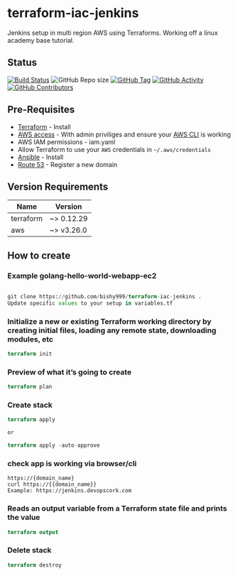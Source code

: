 # terraform-iac-jenkins
Jenkins setup in multi region AWS using Terraforms. Working off a linux academy base tutorial.


## Status
[![Build Status](https://travis-ci.com/bishy999/terraform-iac-jenkins.svg?branch=master)](   )
![GitHub Repo size](https://img.shields.io/github/repo-size/bishy999/terraform-iac-jenkins)
[![GitHub Tag](https://img.shields.io/github/tag/bishy999/terraform-iac-jenkins.svg)](https://github.com/bishy999/terraform-iac-jenkins/latest)
[![GitHub Activity](https://img.shields.io/github/commit-activity/m/bishy999/terraform-iac-jenkins)](https://github.com/bishy999/terraform-iac-jenkins)
[![GitHub Contributors](https://img.shields.io/github/contributors/bishy999/terraform-iac-jenkins)](https://github.com/bishy999/terraform-iac-jenkins)


## Pre-Requisites
   * [Terraform](https://www.terraform.io/) - Install
   * [AWS access](https://console.aws.amazon.com/) - With admin priviliges and ensure your [AWS CLI](http://docs.aws.amazon.com/cli/latest/userguide/installing.html) is working
   * AWS IAM permissions - iam.yaml
   * Allow Terraform to use your `AWS` credentials in `~/.aws/credentials`
   * [Ansible](https://docs.ansible.com/ansible/latest/installation_guide/intro_installation.html/) - Install
   * [Route 53](https://docs.aws.amazon.com/Route53/latest/DeveloperGuide/registrar.html)  - Register a new domain



## Version Requirements
| Name | Version |
|------|---------|
| terraform | ~> 0.12.29 |
| aws | ~> v3.26.0 |


## How to create
### Example golang-hello-world-webapp-ec2
```terraform

git clone https://github.com/bishy999/terraform-iac-jenkins .
Update specific values to your setup in variables.tf
```


### Initialize a new or existing Terraform working directory by creating initial files, loading any remote state, downloading modules, etc
```terraform
terraform init
```

### Preview of what it’s  going to create
```terraform
terraform plan
```


### Create stack
```terraform
terraform apply 

or

terraform apply -auto-approve
```


### check app is working via browser/cli
 
```
https://{domain_name}
curl https://{{domain_name}}
Example: https://jenkins.devopscork.com
```

### Reads an output variable from a Terraform state file and prints the value
```terraform
terraform output 
```

### Delete stack
```terraform
terraform destroy
```